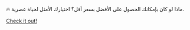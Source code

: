 🔥 ماذا لو كان بإمكانك الحصول على الأفضل بسعر أقل؟ اختيارك الأمثل لحياة عصرية.

[Check it out!](https://www.facebook.com/share/17TW2PL6Tj/)